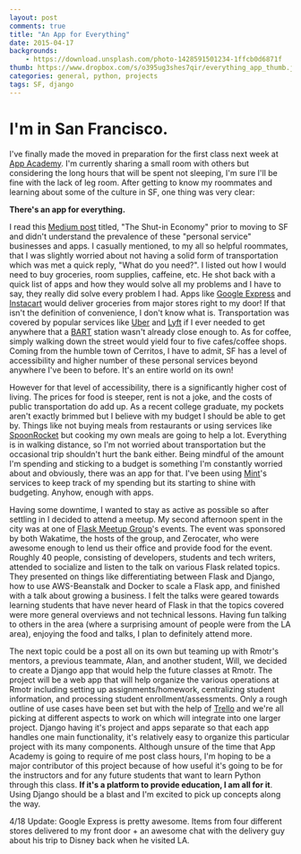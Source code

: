 ```yaml
---
layout: post
comments: true
title: "An App for Everything"
date: 2015-04-17
backgrounds:
    - https://download.unsplash.com/photo-1428591501234-1ffcb0d6871f
thumb: https://www.dropbox.com/s/o395ug3shes7qir/everything_app_thumb.jpg?dl=1
categories: general, python, projects
tags: SF, django
---
```


# I'm in San Francisco.

I've finally made the moved in preparation for the first class next week at
[App Academy](http://www.appacademy.io/). I'm currently sharing a small room with others but considering the long
hours that will be spent not sleeping, I'm sure I'll be fine with the lack of leg room. After getting to know
my roommates and learning about some of the culture in SF, one thing was very clear:

**There's an app for everything.**

I read this [Medium post](https://medium.com/matter/the-shut-in-economy-ec3ec1294816) titled, "The Shut-in Economy"
prior to moving to SF and didn't understand the prevalence of these "personal service" businesses and apps.
I casually mentioned, to my all so helpful roommates, that I was slightly worried about not having a solid form
of transportation which was met a quick reply, "What do you need?". I listed out how I would need to buy groceries, room supplies,
caffeine, etc. He shot back with a quick list of apps and how they would solve all my problems and I have to say,
they really did solve every problem I had. Apps like [Google Express](https://www.google.com/shopping/express/) and
[Instacart](https://www.instacart.com/store) would deliver groceries from major stores right to my door! If that
isn't the definition of convenience, I don't know what is. Transportation was covered by popular services like
[Uber](https://www.uber.com/) and [Lyft](https://www.lyft.com/) if I ever needed to get anywhere that a
[BART](https://www.bart.gov/) station wasn't already close enough to. As for coffee, simply walking down the street
would yield four to five cafes/coffee shops. Coming from the humble town of Cerritos, I have to admit, SF has a level
of accessibility and higher number of these personal services beyond anywhere I've been to before.
It's an entire world on its own!

However for that level of accessibility, there is a significantly higher cost of living. The prices for food is
steeper, rent is not a joke, and the costs of public transportation do add up. As a recent college graduate,
my pockets aren't exactly brimmed but I believe with my budget I should be able to get by. Things like not buying meals
from restaurants or using services like [SpoonRocket](https://www.spoonrocket.com/) but cooking my own meals are going
to help a lot. Everything is in walking distance, so I'm not worried about transportation but the occasional
trip shouldn't hurt the bank either. Being mindful of the amount I'm spending and sticking to a budget is
something I'm constantly worried about and obviously, there was an app for that. I've been using [Mint](https://www.mint.com/)'s
services to keep track of my spending but its starting to shine with budgeting. Anyhow, enough with apps.

Having some downtime, I wanted to stay as active as possible so after settling in I decided to attend a meetup.
My second afternoon spent in the city was at one of [Flask Meetup Group](http://www.meetup.com/The-San-Francisco-Flask-Meetup-Group/events/221660069/)'s
events. The event was sponsored by both Wakatime, the hosts of the group, and Zerocater, who were awesome enough to lend us their
office and provide food for the event. Roughly 40 people, consisting of developers, students and tech writers,
attended to socialize and listen to the talk on various Flask related topics. They presented on things like
differentiating between Flask and Django, how to use AWS-Beanstalk and Docker to scale a Flask app, and finished
with a talk about growing a business. I felt the talks were geared towards learning students that have never heard
of Flask in that the topics covered were more general overviews and not technical lessons. Having fun talking
to others in the area (where a surprising amount of people were from the LA area), enjoying the food and talks,
I plan to definitely attend more.

The next topic could be a post all on its own but teaming up with Rmotr's mentors, a previous teammate, Alan, and
another student, Will, we decided to create a Django app that would help the future classes at Rmotr. The project
will be a web app that will help organize the various operations at Rmotr including setting up assignments/homework,
centralizing student information, and processing student enrollment/assessments. Only a rough outline of use
cases have been set but with the help of [Trello](https://trello.com/b/dLUvwghR/rmotr-sis) and we're all picking at different aspects to work on which
will integrate into one larger project. Django having it's project and apps separate so that each app handles
one main functionality, it's relatively easy to organize this particular project with its many components.
Although unsure of the time that App Academy is going to require of me post class hours, I'm hoping to be a major
contributor of this project because of how useful it's going to be for the instructors and for any future
students that want to learn Python through this class. **If it's a platform to provide education, I am all for it**.
Using Django should be a blast and I'm excited to pick up concepts along the way.

4/18 Update: Google Express is pretty awesome. Items from four different stores delivered to my front
door + an awesome chat with the delivery guy about his trip to Disney back when he visited LA.
